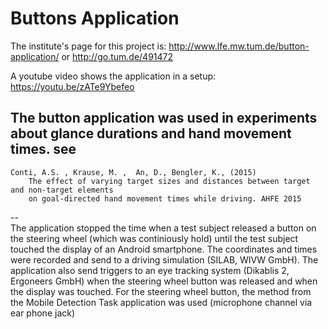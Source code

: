 Buttons Application
===

The institute's page for this project is:
http://www.lfe.mw.tum.de/button-application/ 
or
http://go.tum.de/491472

A youtube video shows the application in a setup: https://youtu.be/zATe9Ybefeo



The button application was used in experiments about glance durations and hand movement times.
see
--
    Conti, A.S. , Krause, M. ,  An, D., Bengler, K., (2015)
        The effect of varying target sizes and distances between target and non-target elements
        on goal-directed hand movement times while driving. AHFE 2015
--  
The application stopped the time when a test subject released a button on the steering wheel (which was continiously hold) until the test subject touched the display of an Android smartphone.
The coordinates and times were recorded and send to a driving simulation (SILAB, WIVW GmbH). 
The application also send triggers to an eye tracking system (Dikablis 2, Ergoneers GmbH) when the steering wheel button was released and when the display was touched.
For the steering wheel button, the method from the Mobile Detection Task application was used (microphone channel via ear phone jack)

